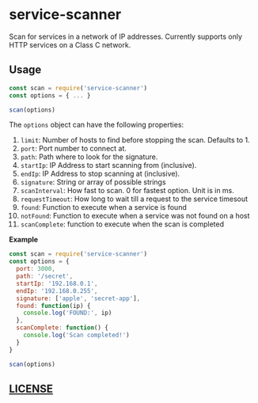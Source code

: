# service-scanner

Scan for services in a network of IP addresses. Currently supports only HTTP services on a Class C network.

## Usage

```js
const scan = require('service-scanner')
const options = { ... }

scan(options)
```

The `options` object can have the following properties:

1. `limit`: Number of hosts to find before stopping the scan. Defaults to 1.
2. `port`: Port number to connect at.
3. `path`: Path where to look for the signature.
4. `startIp`: IP Address to start scanning from (inclusive).
5. `endIp`: IP Address to stop scanning at (inclusive).
6. `signature`: String or array of possible strings
7. `scanInterval`: How fast to scan. 0 for fastest option. Unit is in ms.
8. `requestTimeout`: How long to wait till a request to the service timesout
9. `found`: Function to execute when a service is found
10. `notFound`: Function to execute when a service was not found on a host
11. `scanComplete`: function to execute when the scan is completed

**Example**

```js
const scan = require('service-scanner')
const options = {
  port: 3000,
  path: '/secret',
  startIp: '192.168.0.1',
  endIp: '192.168.0.255',
  signature: ['apple', 'secret-app'],
  found: function(ip) {
    console.log('FOUND:', ip)
  },
  scanComplete: function() {
    console.log('Scan completed!')
  }
}

scan(options)
```

## [LICENSE](LICENSE)
